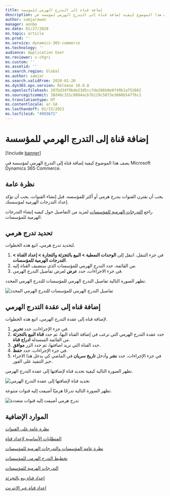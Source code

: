 ```yaml
---
title: إضافة قناة إلى التدرج الهرمي للمؤسسة
description: يصف هذا الموضوع كيفية إضافة قناة إلى التدرج الهرمي لمؤسسة في Microsoft Dynamics 365 Commerce.
author: samjarawan
manager: annbe
ms.date: 01/27/2020
ms.topic: article
ms.prod: ''
ms.service: dynamics-365-commerce
ms.technology: ''
audience: Application User
ms.reviewer: v-chgri
ms.custom: ''
ms.assetid: ''
ms.search.region: Global
ms.author: samjar
ms.search.validFrom: 2020-01-20
ms.dyn365.ops.version: Release 10.0.8
ms.openlocfilehash: 297bd34f9bde23d5cc7de266b8e8f49b1a752662
ms.sourcegitcommit: 38d40c331c8894acb7b119c5073e3088b54776c1
ms.translationtype: HT
ms.contentlocale: ar-SA
ms.lasthandoff: 01/15/2021
ms.locfileid: "4993671"
---
```

# <a name="add-a-channel-to-an-organizational-hierarchy"></a>إضافة قناة إلى التدرج الهرمي للمؤسسة


[!include [banner](includes/banner.md)]

يصف هذا الموضوع كيفية إضافة قناة إلى التدرج الهرمي لمؤسسة في Microsoft Dynamics 365 Commerce.

## <a name="overview"></a>نظرة عامة

يجب أن تقترن القنوات بتدرج هرمي أو أكثر للمؤسسة. قبل إنشاء القنوات، يجب أن تؤكد إعداد التدرجات الهرمية لمؤسستك.  

راجع [التدرجات الهرمية للمؤسسات](channels-org-hierarchies.md) لمزيد من التفاصيل حول كيفيه إنشاء التدرجات الهرمية للمؤسسات.

## <a name="select-a-hierarchy"></a>تحديد تدرج هرمي

لتحديد تدرج هرمي، اتبع هذه الخطوات.

1. في جزء التنقل، انتقل إلى **الوحدات النمطية \> البيع بالتجزئة والتجارة \> إعداد القناة \> التدرجات الهرمية للمؤسسات**.
1. من القائمة، حدد التدرج الهرمي للمؤسسات الذي ستضيف القناة إليه.
1. في جزء الاجراءات، حدد **عرض** لعرض تفاصيل التدرج الهرمي.

تظهر الصورة التالية تفاصيل التدرج الهرمي للمؤسسات للتدرج الهرمي المحدد.

![تفاصيل التدرج الهرمي للمؤسسات للتدرج الهرمي المحدد](media/channel-add-to-org-hierarchy-1.png)

## <a name="add-a-channel-to-a-hierachy-node"></a>إضافة قناه إلى عقدة التدرج الهرمي

لإضافة قناه إلى عقدة التدرج الهرمي، اتبع هذه الخطوات.

1. في جزء الإجراءات، حدد **تحرير**.
1. حدد عقدة التدرج الهرمي التي ترغب في إضافة القناة اليها، ثم حدد **قناة البيع بالتجزئة** من القائمة المنسدلة **ادراج قناة**. 
1. حدد القناة التي تريد اضافتها، ثم حدد الزر **موافق**.
1. في جزء الإجراءات، حدد **حفظ**.
1. في جزء الإجراءات، حدد **نشر** وأدخل **تاريخ سريان** في الماضي كي يدخل هذا الاجراء حيز التنفيذ على الفور.

تظهر الصورة التالية كيفية تحديد قناة لإضافتها إلى عقدة التدرج الهرمي.

![تحديد قناة لإضافتها إلى عقدة التدرج الهرمي](media/channel-add-to-org-hierarchy-2.png)

تظهر الصورة التالية تدرجًا هرميًا أضيفت إليه قنوات متنوعة.

![تدرج هرمي أضيفت إليه قنوات متعددة](media/channel-add-to-org-hierarchy-3.png)

## <a name="additional-resources"></a>الموارد الإضافية

[نظرة عامة على القنوات](channels-overview.md)

[المتطلبات الأساسية‬ لإعداد قناة](channels-prerequisites.md)

[نظرة عامة المؤسسات والتدرجات الهرمية للمؤسسات](../fin-ops-core/fin-ops/organization-administration/organizations-organizational-hierarchies.md?toc=/dynamics365/commerce/toc.json)

[تخطيط التدرج الهرمي للمؤسسات](../fin-ops-core/fin-ops/organization-administration/plan-organizational-hierarchy.md?toc=/dynamics365/commerce/toc.json)

[التدرجات الهرمية للمؤسسات](channels-org-hierarchies.md)

[إعداد قناة بيع بالتجزئة](channel-setup-retail.md)
    
[إعداد قناة عبر الإنترنت](channel-setup-online.md)
